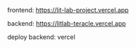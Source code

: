 frontend:
https://lit-lab-project.vercel.app

backend:
https://litlab-teracle.vercel.app

deploy backend:
vercel
